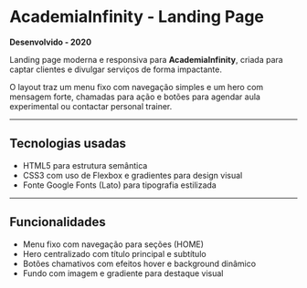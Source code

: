 # AcademiaInfinity - Landing Page

**Desenvolvido - 2020**

Landing page moderna e responsiva para **AcademiaInfinity**, criada para captar clientes e divulgar serviços de forma impactante.

O layout traz um menu fixo com navegação simples e um hero com mensagem forte, chamadas para ação e botões para agendar aula experimental ou contactar personal trainer.

---

## Tecnologias usadas

- HTML5 para estrutura semântica
- CSS3 com uso de Flexbox e gradientes para design visual
- Fonte Google Fonts (Lato) para tipografia estilizada

---

## Funcionalidades

- Menu fixo com navegação para seções (HOME)
- Hero centralizado com título principal e subtítulo
- Botões chamativos com efeitos hover e background dinâmico
- Fundo com imagem e gradiente para destaque visual